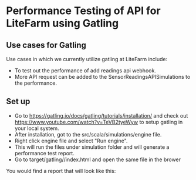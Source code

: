 # Performance Testing of API for LiteFarm using Gatling 

## Use cases for Gatling 
Use cases in which we currently utilize gatling at LiteFarm include:
- To test out the performance of add readings api webhook.
- More API request can be added to the SensorReadingsAPISimulations to the performance. 

## Set up

- Go to https://gatling.io/docs/gatling/tutorials/installation/ and check out https://www.youtube.com/watch?v=TeVB2tyeWyw to setup gatling in your local system.
- After installation, got to the src/scala/simulations/engine file. 
- Right click engine file and select "Run engine".  
- This will run the files under simulation folder and will generate a performance test report.
- Go to target/gatling/<test-report>/index.html and open the same file in the brower

You would find a report that will look like this: 



